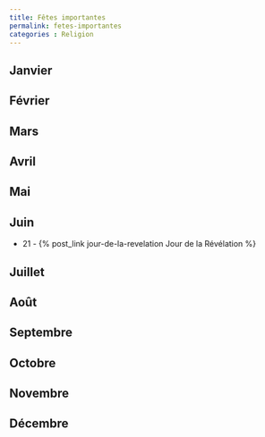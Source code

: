 ```yaml
---
title: Fêtes importantes
permalink: fetes-importantes
categories : Religion
---
```


## Janvier

## Février

## Mars

## Avril

## Mai

## Juin
- 21 - {% post_link jour-de-la-revelation Jour de la Révélation %}

## Juillet

## Août

## Septembre

## Octobre

## Novembre

## Décembre
